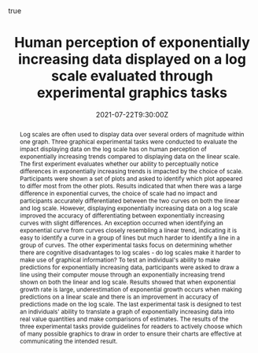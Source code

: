 ---
abstract: Log scales are often used to display data over several orders of magnitude within one graph. Three graphical experimental tasks were conducted to evaluate the impact displaying data on the log scale has on human perception of exponentially increasing trends compared to displaying data on the linear scale. The first experiment evaluates whether our ability to perceptually notice differences in exponentially increasing trends is impacted by the choice of scale. Participants were shown a set of plots and asked to identify which plot appeared to differ most from the other plots. Results indicated that when there was a large difference in exponential curves, the choice of scale had no impact and participants accurately differentiated between the two curves on both the linear and log scale. However, displaying exponentially increasing data on a log scale improved the accuracy of differentiating between exponentially increasing curves with slight differences. An exception occurred when identifying an exponential curve from curves closely resembling a linear trend, indicating it is easy to identify a curve in a group of lines but much harder to identify a line in a group of curves. The other experimental tasks focus on determining whether there are cognitive disadvantages to log scales - do log scales make it harder to make use of graphical information? To test an individual's ability to make predictions for exponentially increasing data, participants were asked to draw a line using their computer mouse through an exponentially increasing trend shown on both the linear and log scale. Results showed that when exponential growth rate is large, underestimation of exponential growth occurs when making predictions on a linear scale and there is an improvement in accuracy of predictions made on the log scale. The last experimental task is designed to test an individuals' ability to translate a graph of exponentially increasing data into real value quantities and make comparisons of estimates. The results of the three experimental tasks provide guidelines for readers to actively choose which of many possible graphics to draw in order to ensure their charts are effective at communicating the intended result.

address:
  city: 
  country: 
  postcode: 
  region: 
  street: 
all_day: false
authors: [Emily Robinson]
date: "2021-07-22T9:30:00Z"
date_end:
event: Ph.D. Preliminary Exam
event_url: 
featured: true
image:
  # caption:
  # focal_point: Right
links:
# - icon: twitter
#   icon_pack: fab
#   name: Follow
#   url: 
location: University of Nebraska - Lincoln
math: true
projects:
- internal-project
publishDate: "2021-04-05T16:00:00Z"
# slides: example
summary: Log scales are often used to display data over several orders of magnitude within one graph. Three graphical experimental tasks were conducted to evaluate the impact displaying data on the log scale has on human perception of exponentially increasing trends compared to displaying data on the linear scale. The results provide guidelines for readers to actively choose which of many possible graphics to draw in order to ensure their charts are effective at communicating the intended result.
tags: 
  - Log Scale
  - Graphics
  - Perception
  - Experimental Design
  - r2d3
title: Human perception of exponentially increasing data displayed on a log scale evaluated through experimental graphics tasks
url_code: "https://github.com/earobinson95/presentations/blob/master/Dissertation/2021-07-22-preliminary-exam/index.rmd"
url_pdf: ""
url_slides: "https://earobinson95.github.io/presentations/Dissertation/2021-07-22-preliminary-exam/index.html#1"
url_video: ""
---